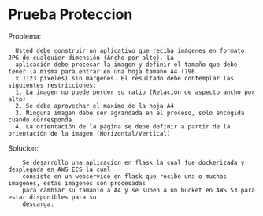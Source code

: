 # Prueba Proteccion

Problema: 

      Usted debe construir un aplicativo que reciba imágenes en formato JPG de cualquier dimensión (Ancho por alto). La
      aplicación debe procesar la imagen y definir el tamaño que debe tener la misma para entrar en una hoja tamaño A4 (796
      x 1123 pixeles) sin márgenes. El resultado debe contemplar las siguientes restricciones:
      1. La imagen no puede perder su ratio (Relación de aspecto ancho por alto)
      2. Se debe aprovechar el máximo de la hoja A4
      3. Ninguna imagen debe ser agrandada en el proceso, solo encogida cuando corresponda
      4. La orientación de la página se debe definir a partir de la orientación de la imagen (Horizontal/Vertical)
      
Solucion:

		Se desarrollo una aplicacion en flask la cual fue dockerizada y desplegada en AWS ECS la cual 
        consiste en un webservice en flask que recibe una o muchas imagenes, estas imagenes son procesadas
        para cambiar su tamanio a A4 y se suben a un bucket en AWS S3 para estar disponibles para su
        descarga.